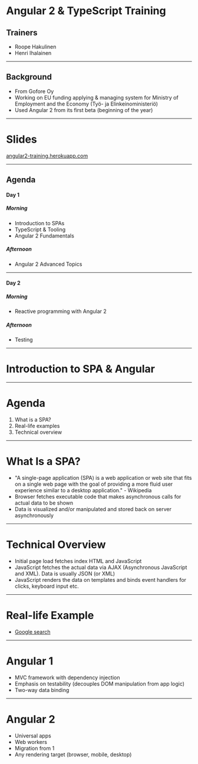 # Angular 2 & TypeScript Training

## Trainers
- Roope Hakulinen
- Henri Ihalainen

---

## Background
- From Gofore Oy
- Working on EU funding applying & managing system for Ministry of Employment and the Economy (Työ- ja Elinkeinoministeriö)
- Used Angular 2 from its first beta (beginning of the year)

---

# Slides

[angular2-training.herokuapp.com](http://angular2-training.herokuapp.com/)

---

## Agenda
#### Day 1
##### Morning
- Introduction to SPAs
- TypeScript & Tooling
- Angular 2 Fundamentals

##### Afternoon
- Angular 2 Advanced Topics

---

#### Day 2
##### Morning
- Reactive programming with Angular 2

##### Afternoon
- Testing

---

# Introduction to SPA & Angular

---

# Agenda

1. What is a SPA?
2. Real-life examples
3. Technical overview

---

# What Is a SPA?

- "A single-page application (SPA) is a web application or web site that fits on a single web page with the goal of providing a more fluid user experience similar to a desktop application." - Wikipedia
- Browser fetches executable code that makes asynchronous calls for actual data to be shown
- Data is visualized and/or manipulated and stored back on server asynchronously


---

# Technical Overview

- Initial page load fetches index HTML and JavaScript
- JavaScript fetches the actual data via AJAX (Asynchronous JavaScript and XML). Data is usually JSON (or XML)
- JavaScript renders the data on templates and binds event handlers for clicks, keyboard input etc.

---

# Real-life Example
- [Google search](http://www.google.com)

---

# Angular 1

- MVC framework with dependency injection
- Emphasis on testability (decouples DOM manipulation from app logic)
- Two-way data binding

---

# Angular 2

- Universal apps
- Web workers
- Migration from 1
- Any rendering target (browser, mobile, desktop)
